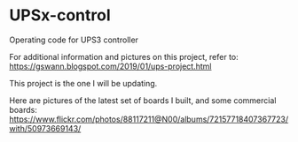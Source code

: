 # UPSx-control

Operating code for UPS3 controller

For additional information and pictures on this project,
refer to:
https://gswann.blogspot.com/2019/01/ups-project.html   

This project is the one I will be updating.

Here are pictures of the latest set of boards I built, and some commercial boards:
https://www.flickr.com/photos/88117211@N00/albums/72157718407367723/with/50973669143/

